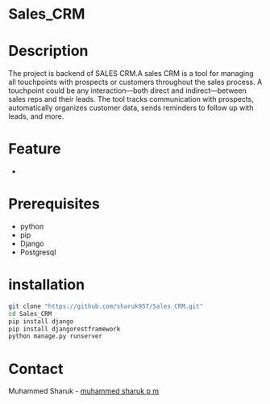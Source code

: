 # Sales_CRM
# Description
The project is backend of SALES CRM.A sales CRM is a tool for managing all touchpoints with prospects or customers throughout the sales process. A touchpoint could be any interaction—both direct and indirect—between sales reps and their leads. The tool tracks communication with prospects, automatically organizes customer data, sends reminders to follow up with leads, and more.
# Feature
- 
# Prerequisites
- python
- pip
- Django
- Postgresql
# installation
```bash
git clone "https://github.com/sharuk957/Sales_CRM.git"
cd Sales_CRM
pip install django
pip install djangorestframework
python manage.py runserver
```
# Contact
Muhammed Sharuk - [muhammed sharuk p m](https://www.linkedin.com/in/muhammed-sharuk-p-m-9756391b9/)
